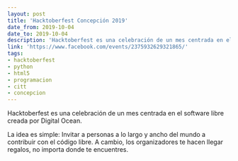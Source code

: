 ```yaml
---
layout: post
title: 'Hacktoberfest Concepción 2019'
date_from: 2019-10-04
date_to: 2019-10-04
description: 'Hacktoberfest es una celebración de un mes centrada en el software libre creada por Digital Ocean.'
link: 'https://www.facebook.com/events/2375932629321865/'
tags:
- hacktoberfest
- python
- html5
- programacion
- citt
- concepcion
---
```


Hacktoberfest es una celebración de un mes centrada en el software libre creada por Digital Ocean.

La idea es simple: Invitar a personas a lo largo y ancho del mundo a contribuir con el código libre. A cambio, los organizadores te hacen llegar regalos, no importa donde te encuentres.
